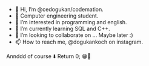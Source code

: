 - 👋 Hi, I’m @cedogukan/codemation.
- 🏫 Computer engineering student.
- 👀 I’m interested in programming and english.
- 🌱 I’m currently learning SQL and C++.
- 💞️ I’m looking to collaborate on ... Maybe later :)
- 📫 How to reach me, @dogukankoch on instagram.

Annddd of course ⬇️
Return 0; 😁💯
